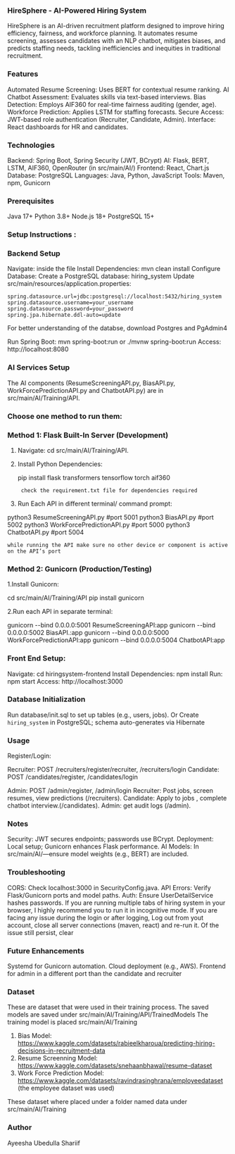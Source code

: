 
### HireSphere - AI-Powered Hiring System

HireSphere is an AI-driven recruitment platform designed to improve hiring efficiency, fairness, and workforce planning. It automates resume screening, assesses candidates with an NLP chatbot, mitigates biases, and predicts staffing needs, tackling inefficiencies and inequities in traditional recruitment.

### Features

Automated Resume Screening: Uses BERT for contextual resume ranking.
AI Chatbot Assessment: Evaluates skills via text-based interviews.
Bias Detection: Employs AIF360 for real-time fairness auditing (gender, age).
Workforce Prediction: Applies LSTM for staffing forecasts.
Secure Access: JWT-based role authentication (Recruiter, Candidate, Admin).
Interface: React dashboards for HR and candidates.


### Technologies

Backend: Spring Boot, Spring Security (JWT, BCrypt)
AI: Flask, BERT, LSTM, AIF360, OpenRouter (in src/main/AI/)
Frontend: React, Chart.js
Database: PostgreSQL
Languages: Java, Python, JavaScript
Tools: Maven, npm, Gunicorn

### Prerequisites

Java 17+
Python 3.8+
Node.js 18+
PostgreSQL 15+

### Setup Instructions :

 ### Backend Setup


Navigate: inside the file 
Install Dependencies: mvn clean install
Configure Database: 
Create a PostgreSQL database: hiring_system
Update src/main/resources/application.properties:
	
	spring.datasource.url=jdbc:postgresql://localhost:5432/hiring_system
	spring.datasource.username=your_username
	spring.datasource.password=your_password
	spring.jpa.hibernate.ddl-auto=update

For better understanding of the databse, download Postgres and PgAdmin4

Run Spring Boot: mvn spring-boot:run or ./mvnw spring-boot:run
Access: http://localhost:8080

 ### AI Services Setup

The AI components (ResumeScreeningAPI.py, BiasAPI.py, WorkForcePredictionAPI.py and ChatbotAPI.py) are in  	src/main/AI/Training/API.

 ### Choose one method to run them:

### Method 1: Flask Built-In Server (Development)

1. Navigate: cd src/main/AI/Training/API.

2. Install Python Dependencies:

    pip install flask transformers tensorflow torch aif360

	    check the requirement.txt file for dependencies required

3. Run Each API in different terminal/ command prompt:

python3 ResumeScreeningAPI.py  		    #port 5001
python3 BiasAPI.py				         #port 5002
python3  WorkForcePredictionAPI.py 		  #port 5000
python3 ChatbotAPI.py			        #port 5004

	while running the API make sure no other device or component is active on the API’s port

### Method 2: Gunicorn (Production/Testing)

1.Install Gunicorn:

cd src/main/AI/Training/API
pip install gunicorn

2.Run each API in separate terminal:

gunicorn --bind 0.0.0.0:5001 ResumeScreeningAPI:app
gunicorn --bind 0.0.0.0:5002 BiasAPI.:app
gunicorn --bind 0.0.0.0:5000 WorkForcePredictionAPI:app
gunicorn --bind 0.0.0.0:5004 ChatbotAPI:app

 ### Front End Setup:
	
Navigate: cd hiringsystem-frontend
Install Dependencies: npm install
Run: npm start
Access: http://localhost:3000


### Database Initialization

Run database/init.sql to set up tables (e.g., users, jobs). Or Create `hiring_system` in PostgreSQL; schema auto-generates via Hibernate

### Usage

Register/Login:

Recruiter: POST /recruiters/register/recruiter, /recruiters/login
Candidate: POST /candidates/register, /candidates/login

Admin: POST /admin/register, /admin/login
Recruiter: Post jobs, screen resumes, view predictions (/recruiters).
Candidate: Apply to jobs , complete chatbot interview.(/candidates).
Admin: get audit logs (/admin).


### Notes

Security: JWT secures endpoints; passwords use BCrypt.
Deployment: Local setup; Gunicorn enhances Flask performance.
AI Models: In src/main/AI/—ensure model weights (e.g., BERT) are included.

### Troubleshooting

CORS: Check localhost:3000 in SecurityConfig.java.
API Errors: Verify Flask/Gunicorn ports and model paths.
Auth: Ensure UserDetailService hashes passwords.
If you are running multiple tabs of hiring system in your browser, I highly  recommend you to run it in incognitive mode.
If you are facing any issue during the login or after logging, Log out from yout account, close all server connections (maven, react) and re-run it. Of the issue still persist, clear

### Future Enhancements

Systemd for Gunicorn automation.
Cloud deployment (e.g., AWS).
Frontend for admin in a different port than the candidate and recruiter

### Dataset 
These are dataset that were used in their training process. The saved models are saved under src/main/AI/Training/API/TrainedModels
The training model is placed src/main/AI/Training

1. Bias Model: https://www.kaggle.com/datasets/rabieelkharoua/predicting-hiring-decisions-in-recruitment-data
2. Resume Screenning Model: https://www.kaggle.com/datasets/snehaanbhawal/resume-dataset
3. Work Force Prediction Model: https://www.kaggle.com/datasets/ravindrasinghrana/employeedataset (the employee dataset was used)

These dataset where placed under a folder named data under src/main/AI/Training


### Author

Ayeesha Ubedulla Shariif






